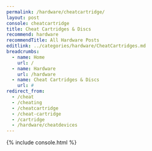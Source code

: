 ```yaml
---
permalink: /hardware/cheatcartridge/
layout: post
console: cheatcartridge
title: Cheat Cartridges & Discs
recommend: hardware
recommendTitle: All Hardware Posts
editlink: ../categories/hardware/CheatCartridges.md
breadcrumbs:
  - name: Home
    url: /
  - name: Hardware
    url: /hardware
  - name: Cheat Cartridges & Discs
    url: #
redirect_from:
  - /cheat
  - /cheating
  - /cheatcartridge
  - /cheat-cartridge
  - /cartridge
  - /hardware/cheatdevices
---
```



{% include console.html %}
